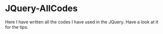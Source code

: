 # JQuery-AllCodes
Here I have written all the codes I have used in the JQuery. Have a look at it for the tips.
